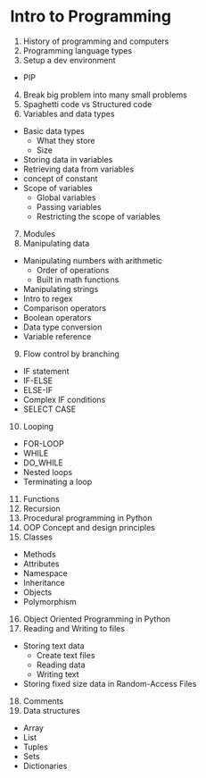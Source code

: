 # Intro to Programming

1. History of programming and computers
2. Programming language types
3. Setup a dev environment
  * PIP
4. Break big problem into many small problems
5. Spaghetti code vs Structured code
6. Variables and data types
  * Basic data types
    * What they store
    * Size
  * Storing data in variables
  * Retrieving data from variables
  * concept of constant
  * Scope of variables
    * Global variables
    * Passing variables
    * Restricting the scope of variables
7. Modules
8. Manipulating data
  * Manipulating numbers with arithmetic
    * Order of operations
    * Built in math functions
  * Manipulating strings
  * Intro to regex
  * Comparison operators
  * Boolean operators
  * Data type conversion
  * Variable reference
9. Flow control by branching
  * IF statement
  * IF-ELSE
  * ELSE-IF
  * Complex IF conditions
  * SELECT CASE
10. Looping
  * FOR-LOOP
  * WHILE
  * DO_WHILE
  * Nested loops
  * Terminating a loop
11. Functions
12. Recursion
13. Procedural programming in Python
14. OOP Concept and design principles
15. Classes
  * Methods
  * Attributes
  * Namespace
  * Inheritance
  * Objects
  * Polymorphism
16. Object Oriented Programming in Python
17. Reading and Writing to files
  * Storing text data
    * Create text files
    * Reading data
    * Writing text
  * Storing fixed size data in Random-Access Files
18. Comments
19. Data structures
  * Array
  * List
  * Tuples
  * Sets
  * Dictionaries

